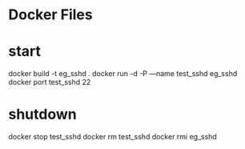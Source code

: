 # Docker Files

# start

docker build -t eg_sshd .
docker run -d -P —name test_sshd eg_sshd
docker port test_sshd 22

# shutdown

docker stop test_sshd
docker rm test_sshd
docker rmi eg_sshd
